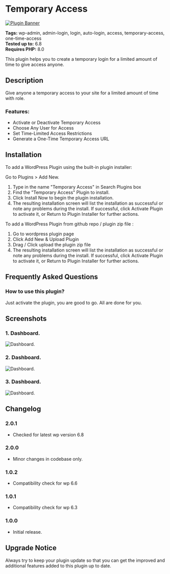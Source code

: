 # Temporary Access

[![Plugin Banner](https://ps.w.org/temporary-access/assets/banner-772x250.png)](https://wordpress.org/plugins/temporary-access/)

**Tags:** wp-admin, admin-login, login, auto-login, access, temporary-access, one-time-access \
**Tested up to:** 6.8 \
**Requires PHP:** 8.0

This plugin helps you to create a temporary login for a limited amount of time to give access anyone.

## Description

Give anyone a temporary access to your site for a limited amount of time with role.

### Features:

- Activate or Deactivate Temporary Access
- Choose Any User for Access
- Set Time-Limited Access Restrictions
- Generate a One-Time Temporary Access URL

## Installation

To add a WordPress Plugin using the built-in plugin installer:

Go to Plugins > Add New.

1. Type in the name "Temporary Access" in Search Plugins box
2. Find the "Temporary Access" Plugin to install.
3. Click Install Now to begin the plugin installation.
4. The resulting installation screen will list the installation as successful or note any problems during the install.
If successful, click Activate Plugin to activate it, or Return to Plugin Installer for further actions.

To add a WordPress Plugin from github repo / plugin zip file :
1. Go to wordpress plugin page
2. Click Add New & Upload Plugin
3. Drag / Click upload the plugin zip file
4. The resulting installation screen will list the installation as successful or note any problems during the install.
If successful, click Activate Plugin to activate it, or Return to Plugin Installer for further actions.

## Frequently Asked Questions

### How to use this plugin?

Just activate the plugin, you are good to go. All are done for you.

## Screenshots

### 1. Dashboard.

![Dashboard.](https://ps.w.org/temporary-access/assets/screenshot-1.png)

### 2. Dashboard.

![Dashboard.](https://ps.w.org/temporary-access/assets/screenshot-2.png)

### 3. Dashboard.

![Dashboard.](https://ps.w.org/temporary-access/assets/screenshot-3.png)

## Changelog

### 2.0.1
- Checked for latest wp version 6.8

### 2.0.0
- Minor changes in codebase only.

### 1.0.2
- Compatibility check for wp 6.6

### 1.0.1
- Compatibility check for wp 6.3

### 1.0.0
- Initial release.

## Upgrade Notice

Always try to keep your plugin update so that you can get the improved and additional features added to this plugin up to date.